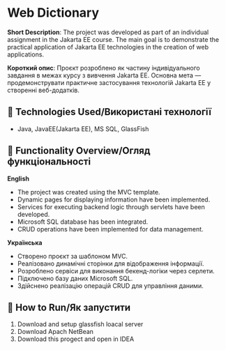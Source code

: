 # Web Dictionary
**Short Description**: The project was developed as part of an individual assignment in the Jakarta EE course. The main goal is to demonstrate the practical application of Jakarta EE technologies in the creation of web applications.


**Короткий опис**: Проєкт розроблено як частину індивідуального завдання в межах курсу з вивчення Jakarta EE. Основна мета — продемонструвати практичне застосування технологій Jakarta EE у створенні веб-додатків.

## 🔧 Technologies Used/Використані технології
- Java, JavaEE(Jakarta EE), MS SQL, GlassFish

## 📖 Functionality Overview/Огляд функціональності
**English**
- The project was created using the MVC template.  
- Dynamic pages for displaying information have been implemented.  
- Services for executing backend logic through servlets have been developed.  
- Microsoft SQL database has been integrated.  
- CRUD operations have been implemented for data management.


**Українська**
- Створено проєкт за шаблоном MVC.  
- Реалізовано динамічні сторінки для відображення інформації.  
- Розроблено сервіси для виконання бекенд-логіки через серлети.  
- Підключено базу даних Microsoft SQL.  
- Здійснено реалізацію операцій CRUD для управління даними.

## 🚀 How to Run/Як запустити
1. Download and setup glassfish loacal server
2. Download Apach NetBean 
3. Download this progect and open in IDEA
